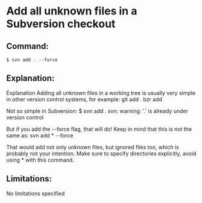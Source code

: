 # Add all unknown files in a Subversion checkout

## Command:
```
$ svn add . --force
```

## Explanation:
Explanation
Adding all unknown files in a working tree is usually very simple in other version control systems, for example:
git add .
bzr add

Not so simple in Subversion:
$ svn add .
svn: warning: '.' is already under version control

But if you add the --force flag, that will do!
Keep in mind that this is not the same as:
svn add * --force

That would add not only unknown files, but ignored files too, which is probably not your intention. Make sure to specify directories explicitly, avoid using * with this command.

## Limitations:
No limitations specified


